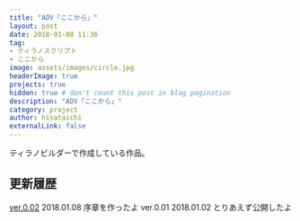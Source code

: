```yaml
---
title: "ADV「ここから」"
layout: post
date: 2018-01-08 11:36
tag:
- ティラノスクリプト
- ここから
image: assets/images/circle.jpg
headerImage: true
projects: true
hidden: true # don't count this post in blog pagination
description: "ADV「ここから」"
category: project
author: hisataichi
externalLink: false
---
```


ティラノビルダーで作成している作品。

<div class="breaker"></div>

## 更新履歴

[ver.0.02][1] 2018.01.08 序章を作ったよ
ver.0.01 2018.01.02 とりあえず公開したよ

[1]:	https://dbf4ft8j8n8kk.cloudfront.net.
